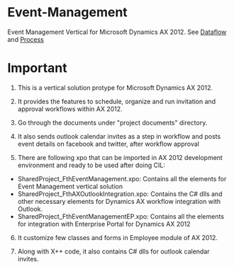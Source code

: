# Event-Management
Event Management Vertical for Microsoft Dynamics AX 2012. See [Dataflow](Project%20documents/Data%20Flow%20Diagram.pdf) and [Process](Project%20documents/Event%20Process%20Diagram.pdf)

# Important
1) This is a vertical solution protype for Microsoft Dynamics AX 2012.

2) It provides the features to schedule, organize and run invitation and approval workflows within AX 2012.

3) Go through the documents under "project documents" directory.

4) It also sends outlook calendar invites as a step in workflow and posts event details on facebook and twitter, after workflow approval

5) There are following xpo that can be imported in AX 2012 development environment and ready to be used after doing CIL:
  - SharedProject_FthEventManagement.xpo: Contains all the elements for Event Management vertical solution
  - SharedProject_FthAXOutlookIntegration.xpo: Contains the C# dlls and other necessary elements for Dynamics AX workflow integration with Outlook.
  - SharedProject_FthEventManagementEP.xpo: Contains all the elements for integration with Enterprise Portal for Dynamics AX 2012

6) It customize few classes and forms in Employee module of AX 2012.

7) Along with X++ code, it also contains C# dlls for outlook calendar invites.


